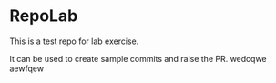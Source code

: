 # RepoLab

This is a test repo for lab exercise. 

It can be used to create sample commits and raise the PR.
wedcqwe
aewfqew
